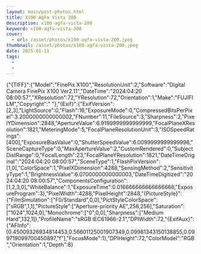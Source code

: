 ```yaml
---
layout: main/post-photos.html
title: X100 AgFa Vista 200
description: x100-agfa-vista-200
keyword: x100-agfa-vista-200
cover: 
  - url: /asset/photos/x100-agfa-vista-200.jpeg
thumbnail: /asset/photos/x100-agfa-vista-200.jpeg
date: 2025-01-11
tags: 
  - 
  - 
---
```


{"{TIFF}":{"Model":"FinePix X100","ResolutionUnit":2,"Software":"Digital Camera FinePix X100 Ver2.11","DateTime":"2024:04:20 08:00:57","XResolution":72,"YResolution":72,"Orientation":1,"Make":"FUJIFILM","Copyright":"    "},"{Exif}":{"ExifVersion":[2,3],"LightSource":0,"Flash":16,"ExposureMode":0,"CompressedBitsPerPixel":3.2000000000000002,"FNumber":11,"FileSource":3,"Sharpness":2,"PixelYDimension":2848,"ApertureValue":6.9199999999999999,"FocalPlaneXResolution":1821,"MeteringMode":5,"FocalPlaneResolutionUnit":3,"ISOSpeedRatings":[400],"ExposureBiasValue":0,"ShutterSpeedValue":6.0099999999999998,"SceneCaptureType":0,"MaxApertureValue":2,"CustomRendered":0,"SubjectDistRange":0,"FocalLength":23,"FocalPlaneYResolution":1821,"DateTimeOriginal":"2024:04:20 08:00:57","SceneType":1,"FlashPixVersion":[1,0],"ColorSpace":1,"PixelXDimension":4288,"SensingMethod":2,"SensitivityType":1,"BrightnessValue":6.0700000000000003,"DateTimeDigitized":"2024:04:20 08:00:57","ComponentsConfiguration":[1,2,3,0],"WhiteBalance":1,"ExposureTime":0.016666666666666666,"ExposureProgram":3},"PixelWidth":4288,"PixelHeight":2848,"{PictureStyle}":{"FilmSimulation":["F0\/Standard",0,0],"PictStyleColorSpace":["sRGB",1,1],"PictureStyle":["Aperture-priority AE",256,256],"Saturation":["1024",1024,0],"Monochrome":["0",0,0],"Sharpness":["Medium Hard",132,1]},"ProfileName":"sRGB IEC61966-2.1","DPIWidth":72,"{ExifAux}":{"AFInfo":[0.45009326934814453,0.56601125001907349,0.09981343150138855,0.099719099700450897,"f"],"FocusMode":1},"DPIHeight":72,"ColorModel":"RGB","Orientation":1,"Depth":8}
